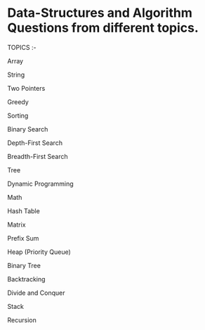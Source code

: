 # Data-Structures and Algorithm Questions from different topics. 

TOPICS :-

Array                                   

String

Two Pointers

Greedy

Sorting

Binary Search

Depth-First Search

Breadth-First Search

Tree

Dynamic Programming

Math

Hash Table

Matrix

Prefix Sum

Heap (Priority Queue)

Binary Tree

Backtracking

Divide and Conquer

Stack

Recursion
